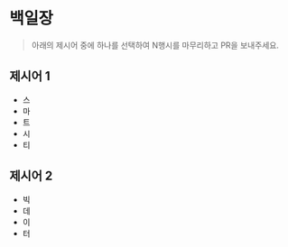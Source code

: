 # 백일장

> 아래의 제시어 중에 하나를 선택하여 N행시를 마무리하고 PR을 보내주세요.

## 제시어 1

* 스
* 마
* 트
* 시
* 티

## 제시어 2

* 빅
* 데
* 이
* 터
